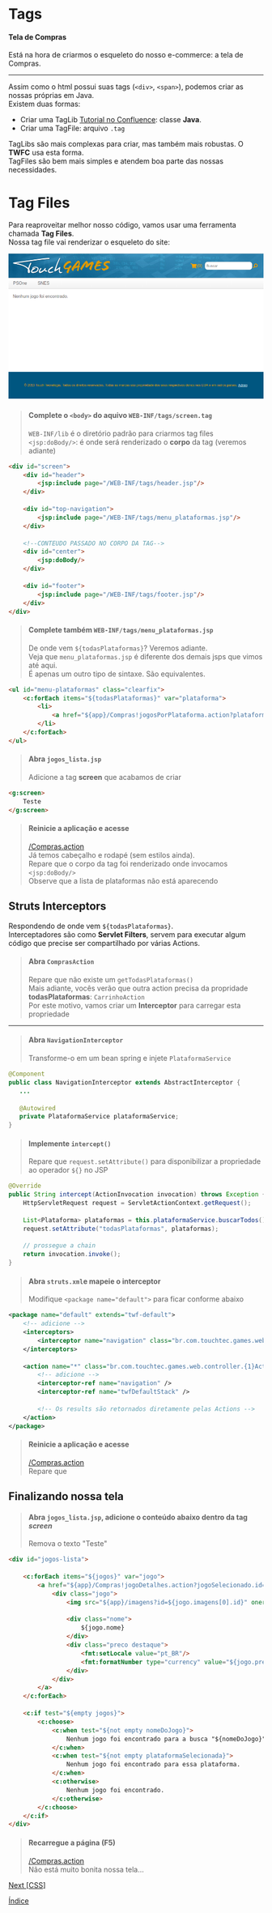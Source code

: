 # Tags

#### Tela de Compras

Está na hora de criarmos o esqueleto do nosso e-commerce: a tela de Compras.

---

Assim como o html possui suas tags (`<div>`, `<span>`), podemos criar as nossas próprias em Java.  
Existem duas formas: 
- Criar uma TagLib [Tutorial no Confluence](http://confluence.touchtec.com.br/display/TWF/Desenvolvendo+Tags): classe **Java**.  
- Criar uma TagFile: arquivo `.tag`

TagLibs são mais complexas para criar, mas também mais robustas. O **TWFC** usa esta forma.   
TagFiles são bem mais simples e atendem boa parte das nossas necessidades.

# Tag Files

Para reaproveitar melhor nosso código, vamos usar uma ferramenta chamada **Tag Files**.  
Nossa tag file vai renderizar o esqueleto do site:

![](img/css1.png)

> #### Complete o `<body>` do aquivo `WEB-INF/tags/screen.tag`
> `WEB-INF/lib` é o diretório padrão para criarmos tag files  
> `<jsp:doBody/>`: é onde será renderizado o **corpo** da tag (veremos adiante)

```html
<div id="screen">
    <div id="header">
        <jsp:include page="/WEB-INF/tags/header.jsp"/>
    </div>

    <div id="top-navigation">
        <jsp:include page="/WEB-INF/tags/menu_plataformas.jsp"/>
    </div>

    <!--CONTEUDO PASSADO NO CORPO DA TAG-->
    <div id="center">
        <jsp:doBody/>
    </div>

    <div id="footer">
        <jsp:include page="/WEB-INF/tags/footer.jsp"/>
    </div>
</div>
```

> #### Complete também `WEB-INF/tags/menu_plataformas.jsp`
> De onde vem `${todasPlataformas}`? Veremos adiante.  
> Veja que `menu_plataformas.jsp` é diferente dos demais jsps que vimos até aqui.  
> É apenas um outro tipo de sintaxe. São equivalentes.  

```html
<ul id="menu-plataformas" class="clearfix">
    <c:forEach items="${todasPlataformas}" var="plataforma">
        <li>
            <a href="${app}/Compras!jogosPorPlataforma.action?plataformaSelecionada.id=${plataforma.id}">${plataforma.nome}</a>
        </li>
    </c:forEach>
</ul>
```

> #### Abra `jogos_lista.jsp`
> Adicione a tag **screen** que acabamos de criar

```html
<g:screen>
    Teste
</g:screen>
```

> #### Reinicie a aplicação e acesse
> [/Compras.action]()  
> Já temos cabeçalho e rodapé (sem estilos ainda).  
> Repare que o corpo da tag foi renderizado onde invocamos `<jsp:doBody/>`  
> Observe que a lista de plataformas não está aparecendo

## Struts Interceptors

Respondendo de onde vem `${todasPlataformas}`.  
Interceptadores são como **Servlet Filters**, servem para executar algum código que precise ser compartilhado por várias Actions.  

> #### Abra `ComprasAction`
> Repare que não existe um `getTodasPlataformas()`  
> Mais adiante, vocês verão que outra action precisa da propridade **todasPlataformas**: `CarrinhoAction`  
> Por este motivo, vamos criar um **Interceptor** para carregar esta propriedade

---

> #### Abra `NavigationInterceptor`
> Transforme-o em um bean spring e injete `PlataformaService`

```java
@Component
public class NavigationInterceptor extends AbstractInterceptor {
   ...
   
   @Autowired
   private PlataformaService plataformaService;
}
```

> #### Implemente `intercept()`
> Repare que `request.setAttribute()` para disponibilizar a propriedade ao operador `${}` no JSP

```java
@Override
public String intercept(ActionInvocation invocation) throws Exception {
    HttpServletRequest request = ServletActionContext.getRequest();

    List<Plataforma> plataformas = this.plataformaService.buscarTodos();
    request.setAttribute("todasPlataformas", plataformas);

    // prossegue a chain
    return invocation.invoke();
}
```

> #### Abra `struts.xml`e mapeie o interceptor
> Modifique `<package name="default">` para ficar conforme abaixo

```xml
<package name="default" extends="twf-default">
    <!-- adicione -->
    <interceptors>
        <interceptor name="navigation" class="br.com.touchtec.games.web.controller.NavigationInterceptor" />
    </interceptors>

    <action name="*" class="br.com.touchtec.games.web.controller.{1}Action">
        <!-- adicione -->
        <interceptor-ref name="navigation" />
        <interceptor-ref name="twfDefaultStack" />

        <!-- Os results são retornados diretamente pelas Actions -->
    </action>
</package>
```

> #### Reinicie a aplicação e acesse
> [/Compras.action]()  
> Repare que 

## Finalizando nossa tela

> #### Abra `jogos_lista.jsp`, adicione o conteúdo abaixo dentro da tag *screen*
> Remova o texto "Teste"

```html
<div id="jogos-lista">
    
    <c:forEach items="${jogos}" var="jogo">
        <a href="${app}/Compras!jogoDetalhes.action?jogoSelecionado.id=${jogo.id}">
            <div class="jogo">
                <img src="${app}/imagens?id=${jogo.imagens[0].id}" onerror="this.src='${app}/img/jogo_padrao.png'"/>
                
                <div class="nome">
                    ${jogo.nome}
                </div>
                <div class="preco destaque">
                    <fmt:setLocale value="pt_BR"/>
                    <fmt:formatNumber type="currency" value="${jogo.precoComDesconto}" />
                </div>
            </div>
        </a>
    </c:forEach>
    
    <c:if test="${empty jogos}">
        <c:choose>
            <c:when test="${not empty nomeDoJogo}">
                Nenhum jogo foi encontrado para a busca "${nomeDoJogo}".
            </c:when>
            <c:when test="${not empty plataformaSelecionada}">
                Nenhum jogo foi encontrado para essa plataforma.
            </c:when>
            <c:otherwise>
                Nenhum jogo foi encontrado.
            </c:otherwise>
        </c:choose>
    </c:if>
</div>
```

> #### Recarregue a página (F5)
> [/Compras.action]()  
> Não está muito bonita nossa tela...

[Next [CSS]](CSS.md)

[Índice](index.md)

